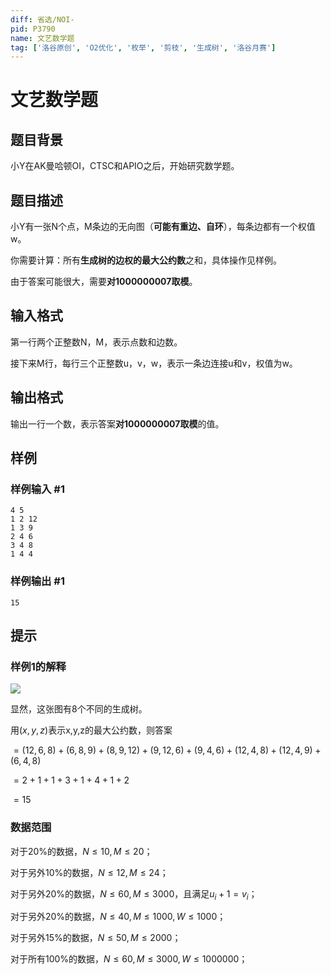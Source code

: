 ```yaml
---
diff: 省选/NOI-
pid: P3790
name: 文艺数学题
tag: ['洛谷原创', 'O2优化', '枚举', '剪枝', '生成树', '洛谷月赛']
---
```

# 文艺数学题
## 题目背景

小Y在AK曼哈顿OI，CTSC和APIO之后，开始研究数学题。

## 题目描述

小Y有一张N个点，M条边的无向图（**可能有重边、自环**），每条边都有一个权值w。


你需要计算：所有**生成树的边权的最大公约数**之和，具体操作见样例。


由于答案可能很大，需要**对1000000007取模**。

## 输入格式

第一行两个正整数N，M，表示点数和边数。


接下来M行，每行三个正整数u，v，w，表示一条边连接u和v，权值为w。

## 输出格式

输出一行一个数，表示答案**对1000000007取模**的值。

## 样例

### 样例输入 #1
```
4 5  
1 2 12  
1 3 9  
2 4 6  
3 4 8  
1 4 4  
```
### 样例输出 #1
```
15
```
## 提示

### 样例1的解释



 ![](https://cdn.luogu.com.cn/upload/pic/13639.png) 

显然，这张图有8个不同的生成树。


用$(x,y,z)$表示x,y,z的最大公约数，则答案


$=(12,6,8)+(6,8,9)+(8,9,12)+(9,12,6)+(9,4,6)+(12,4,8)+(12,4,9)+(6,4,8)$


$=2+1+1+3+1+4+1+2$


$=15$

### 数据范围


对于20%的数据，$N\le 10, M\le 20$；

对于另外10%的数据，$N\le 12, M\le 24$；

对于另外20%的数据，$N\le 60, M\le 3000$，且满足$u_i+1=v_i$；

对于另外20%的数据，$N\le 40, M\le 1000, W\le 1000$；

对于另外15%的数据，$N\le 50, M\le 2000$；

对于所有100%的数据，$N\le 60, M\le 3000, W\le 1000000$；


